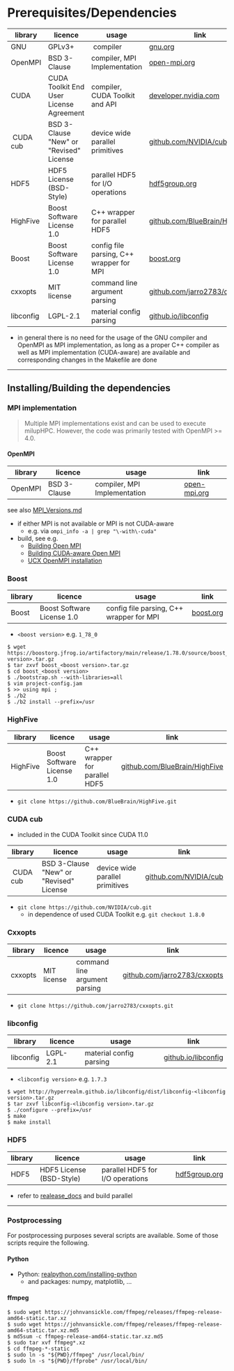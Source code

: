 # Prerequisites/Dependencies

| library         | licence           | usage             | link               |
| --------------- | ----------------- | ----------------- | ------------------ |
| GNU             | GPLv3+            | compiler          | [gnu.org](https://www.gnu.org/home.de.html) |
| OpenMPI         | BSD 3-Clause      | compiler, MPI Implementation | [open-mpi.org](https://www.open-mpi.org/) |
| CUDA            | CUDA Toolkit End User License Agreement | compiler, CUDA Toolkit and API | [developer.nvidia.com](https://developer.nvidia.com/) |
| CUDA cub        | BSD 3-Clause "New" or "Revised" License | device wide parallel primitives | [github.com/NVIDIA/cub](https://github.com/NVIDIA/cub) |
| HDF5            | HDF5 License (BSD-Style) | parallel HDF5 for I/O operations | [hdf5group.org](https://www.hdfgroup.org/solutions/hdf5/) |
| HighFive        | Boost Software License 1.0 | C++ wrapper for parallel HDF5 | [github.com/BlueBrain/HighFive](https://github.com/BlueBrain/HighFive) |
| Boost           | Boost Software License 1.0 | config file parsing, C++ wrapper for MPI | [boost.org](https://www.boost.org/) |
| cxxopts         | MIT license | command line argument parsing | [github.com/jarro2783/cxxopts](https://github.com/jarro2783/cxxopts) |
| libconfig       |  LGPL-2.1 | material config parsing| [github.io/libconfig](http://hyperrealm.github.io/libconfig/) |

* in general there is no need for the usage of the GNU compiler and OpenMPI as MPI implementation, as long as a proper C++ compiler as well as MPI implementation (CUDA-aware) are available and corresponding changes in the Makefile are done

_____

## Installing/Building the dependencies

### MPI implementation

> Multiple MPI implementations exist and can be used to execute milupHPC. However, the code was primarily tested with OpenMPI >= 4.0.

#### OpenMPI


| library         | licence           | usage             | link               |
| --------------- | ----------------- | ----------------- | ------------------ |
| OpenMPI         | BSD 3-Clause      | compiler, MPI Implementation | [open-mpi.org](https://www.open-mpi.org/) |


see also [MPI_Versions.md](MPI_Versions.md)

* if either MPI is not available or MPI is not CUDA-aware
	* e.g. via `ompi_info -a | grep "\-with\-cuda"` 
* build, see e.g.
	* [Building Open MPI](https://www.open-mpi.org/faq/?category=building)
	* [Building CUDA-aware Open MPI](https://www.open-mpi.org/faq/?category=buildcuda)
	* [UCX OpenMPI installation](https://github.com/openucx/ucx/wiki/OpenMPI-and-OpenSHMEM-installation-with-UCX)

	
### Boost

| library         | licence           | usage             | link               |
| --------------- | ----------------- | ----------------- | ------------------ |
| Boost           | Boost Software License 1.0 | config file parsing, C++ wrapper for MPI | [boost.org](https://www.boost.org/) |

* `<boost version>` e.g. `1_78_0`

```
$ wget https://boostorg.jfrog.io/artifactory/main/release/1.78.0/source/boost_<boost version>.tar.gz
$ tar zxvf boost_<boost version>.tar.gz
$ cd boost_<boost version>
$ ./bootstrap.sh --with-libraries=all
$ vim project-config.jam
$ >> using mpi ;
$ ./b2
$ ./b2 install --prefix=/usr
```

### HighFive

| library         | licence           | usage             | link               |
| --------------- | ----------------- | ----------------- | ------------------ |
| HighFive        | Boost Software License 1.0 | C++ wrapper for parallel HDF5 | [github.com/BlueBrain/HighFive](https://github.com/BlueBrain/HighFive) |

* `git clone https://github.com/BlueBrain/HighFive.git`


### CUDA cub

* included in the CUDA Toolkit since CUDA 11.0

| library         | licence           | usage             | link               |
| --------------- | ----------------- | ----------------- | ------------------ |
| CUDA cub        | BSD 3-Clause "New" or "Revised" License | device wide parallel primitives | [github.com/NVIDIA/cub](https://github.com/NVIDIA/cub) |

* `git clone https://github.com/NVIDIA/cub.git`
	* in dependence of used CUDA Toolkit e.g. `git checkout 1.8.0` 


### Cxxopts

| library         | licence           | usage             | link               |
| --------------- | ----------------- | ----------------- | ------------------ |
| cxxopts         | MIT license | command line argument parsing | [github.com/jarro2783/cxxopts](https://github.com/jarro2783/cxxopts) |

* `git clone https://github.com/jarro2783/cxxopts.git`


### libconfig

| library         | licence           | usage             | link               |
| --------------- | ----------------- | ----------------- | ------------------ |
| libconfig       |  LGPL-2.1 | material config parsing| [github.io/libconfig](http://hyperrealm.github.io/libconfig/) |

* `<libconfig version>` e.g. `1.7.3`

```
$ wget http://hyperrealm.github.io/libconfig/dist/libconfig-<libconfig version>.tar.gz
$ tar zxvf libconfig-<libconfig version>.tar.gz
$ ./configure --prefix=/usr
$ make
$ make install
```


### HDF5

| library         | licence           | usage             | link               |
| --------------- | ----------------- | ----------------- | ------------------ |
| HDF5            | HDF5 License (BSD-Style) | parallel HDF5 for I/O operations | [hdf5group.org](https://www.hdfgroup.org/solutions/hdf5/) |

* refer to [realease_docs](https://github.com/HDFGroup/hdf5/tree/develop/release_docs) and build parallel


_____

### Postprocessing 

For postprocessing purposes several scripts are available. Some of those scripts require the following.

#### Python

* Python: [realpython.com/installing-python](https://realpython.com/installing-python/)
	* and packages: numpy, matplotlib, ...

#### ffmpeg

```
$ sudo wget https://johnvansickle.com/ffmpeg/releases/ffmpeg-release-amd64-static.tar.xz
$ sudo wget https://johnvansickle.com/ffmpeg/releases/ffmpeg-release-amd64-static.tar.xz.md5
$ md5sum -c ffmpeg-release-amd64-static.tar.xz.md5
$ sudo tar xvf ffmpeg*.xz
$ cd ffmpeg-*-static
$ sudo ln -s "${PWD}/ffmpeg" /usr/local/bin/
$ sudo ln -s "${PWD}/ffprobe" /usr/local/bin/
```